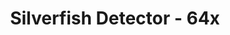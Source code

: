 ---
title: Silverfish Detector - 64x
permalink: /article/compliance64xAddons/Silverfish%20Detector
comments: true
comments-id: SilverfishDetector
header-img: article/compliance64xAddons/Silverfish Detector.jpg

long_text: Are you scared of Silverfish? Well this addon is for you! It will prevent you from mining infested stones! <br> <strong>This pack will works with any resolution!</strong>

authors:
  - Juknum:
    - https://twitter.com/Juknum_

download: 
  - CurseForge:
    - https://www.curseforge.com/minecraft/texture-packs/silverfish-detector/files
---